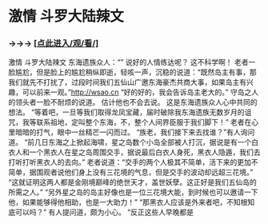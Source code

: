 # 激情 斗罗大陆辣文

### →→→ <a href="http://3t3e.com/index.html">[点此进入/观/看/]</a>

激情 斗罗大陆辣文
东海遗族众人：“”
    说好的人情练达呢？
    这不科学啊！
    老者一脸尴尬，但是脸上的尴尬稍纵即逝，轻咳一声，沉稳的说道：“既然岛主有事，那我们就先不打扰了，过段时间我们五仙山广邀东海豪杰共商大事，如果岛主有兴趣，可以前来一观。”http://wsao.cn
    “好的好的，我会告诉岛主老大的。”
    守岛之人的领头者一脸不耐烦的说道。
    估计他也不会去说。
    这是东海遗族众人心中共同的想法。
    “等着吧，一旦等我们取得龙凤宝藏，届时破除我东海遗族无数岁月的诅咒，我等联系祖地，定叫整个东海，不，整个人间界臣服于我们脚下！”
    老者在心里暗暗的打气，眼中一丝精芒一闪而过。
    “族老，我们接下来去找谁？”有人询问道。
    “前几日东海之上掀起海啸，星之岛数个小岛全部被人打沉，据说是有一个白衣人和一个黑衣人在星之岛周围交手，据说最后白衣人身死，黑衣人隐遁，我们去打听打听黑衣人的去向。”
    老者说道：“交手的两个人极其不简单，活下来的更加不简单，据围观者说他们身上没有三花境的气息，但是交手的波动却远超三花境。”
    “这就证明这两人都是金刚境巅峰的绝世天才，盖世妖孽。这正好是我们五仙岛的所需之人。”
    “另外星之岛的岛主好像也是一位三花境大能，到时候也可以邀请一下他，如果能够得他相助，也是一大助力！”
    “那黑衣人应该是外来者吧，不知根知底可以吗？”
    有人提问道，颇为小心。
    “反正这些人早晚都是
